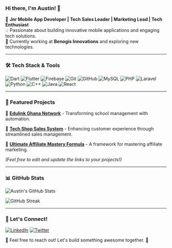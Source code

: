 ### Hi there, I'm Austin! 👋

🚀 **Jnr Mobile App Developer | Tech Sales Leader | Marketing Lead | Tech Enthusiast**  
💡 Passionate about building innovative mobile applications and engaging tech solutions.  
🎯 Currently working at **Benogis Innovations** and exploring new technologies.

---

### 🛠️ Tech Stack & Tools

![Dart](https://img.shields.io/badge/Dart-0175C2?style=for-the-badge&logo=dart&logoColor=white)
![Flutter](https://img.shields.io/badge/Flutter-02569B?style=for-the-badge&logo=flutter&logoColor=white)
![Firebase](https://img.shields.io/badge/Firebase-FFCA28?style=for-the-badge&logo=firebase&logoColor=black)
![Git](https://img.shields.io/badge/Git-F05032?style=for-the-badge&logo=git&logoColor=white)
![GitHub](https://img.shields.io/badge/GitHub-181717?style=for-the-badge&logo=github&logoColor=white)
![MySQL](https://img.shields.io/badge/MySQL-4479A1?style=for-the-badge&logo=mysql&logoColor=white)
![PHP](https://img.shields.io/badge/PHP-777BB4?style=for-the-badge&logo=php&logoColor=white)
![Laravel](https://img.shields.io/badge/Laravel-FF2D20?style=for-the-badge&logo=laravel&logoColor=white)
![Python](https://img.shields.io/badge/Python-3776AB?style=for-the-badge&logo=python&logoColor=white)
![C++](https://img.shields.io/badge/C%2B%2B-00599C?style=for-the-badge&logo=c%2B%2B&logoColor=white)
![Java](https://img.shields.io/badge/Java-007396?style=for-the-badge&logo=java&logoColor=white)
![React](https://img.shields.io/badge/React-61DAFB?style=for-the-badge&logo=react&logoColor=white)

---

### 📌 Featured Projects

🔹 [**Edulink Ghana Network**](https://system.edulinkghana.net/) - Transforming school management with automation.

🔹 [**Tech Shop Sales System**](https://github.com/your-repo) - Enhancing customer experience through streamlined sales management.

🔹 [**Ultimate Affiliate Mastery Formula**](https://github.com/your-repo) - A framework for mastering affiliate marketing.

*(Feel free to edit and update the links to your projects!)*

---

### 📊 GitHub Stats

![Austin's GitHub Stats](https://github-readme-stats.vercel.app/api?username=NanaYawAustin&show_icons=true&theme=radical)

![GitHub Streak](https://streak-stats.demolab.com/?user=NanaYawAustin&theme=radical)

---

### 🔗 Let's Connect!

[![LinkedIn](https://img.shields.io/badge/LinkedIn-0A66C2?style=for-the-badge&logo=linkedin&logoColor=white)](https://www.linkedin.com/in/your-profile)
[![Twitter](https://img.shields.io/badge/Twitter-1DA1F2?style=for-the-badge&logo=twitter&logoColor=white)](https://twitter.com/your-profile)

💬 Feel free to reach out! Let's build something awesome together. 🚀
